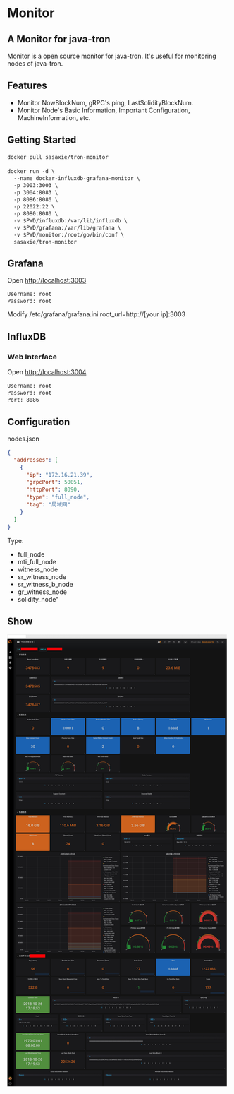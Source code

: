 # Monitor

## A Monitor for java-tron

Monitor is a open source monitor for java-tron. It's useful for monitoring nodes
 of java-tron.

## Features

- Monitor NowBlockNum, gRPC's ping, LastSolidityBlockNum.
- Monitor Node's Basic Information, Important Configuration, MachineInformation, etc.

## Getting Started

```shell
docker pull sasaxie/tron-monitor

docker run -d \
  --name docker-influxdb-grafana-monitor \
  -p 3003:3003 \
  -p 3004:8083 \
  -p 8086:8086 \
  -p 22022:22 \
  -p 8080:8080 \
  -v $PWD/influxdb:/var/lib/influxdb \
  -v $PWD/grafana:/var/lib/grafana \
  -v $PWD/monitor:/root/go/bin/conf \
  sasaxie/tron-monitor
```

## Grafana

Open <http://localhost:3003>

```
Username: root
Password: root
```

Modify /etc/grafana/grafana.ini root_url=http://[your ip]:3003

## InfluxDB

### Web Interface

Open <http://localhost:3004>

```
Username: root
Password: root
Port: 8086
```

## Configuration

nodes.json

```json
{
  "addresses": [
    {
      "ip": "172.16.21.39",
      "grpcPort": 50051,
      "httpPort": 8090,
      "type": "full_node",
      "tag": "局域网"
    }
  ]
}
```

Type:

- full_node
- mti_full_node
- witness_node
- sr_witness_node
- sr_witness_b_node
- gr_witness_node
- solidity_node"

## Show

![node-detail.png](images/node-detail.png)